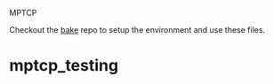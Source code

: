 MPTCP

Checkout the [bake](https://github.com/psomani16k/thesis_bake.git) repo to setup the environment and use these files.
# mptcp_testing
